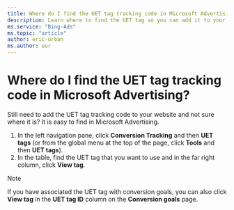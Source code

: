 ```yaml
---
title: Where do I find the UET tag tracking code in Microsoft Advertising?
description: Learn where to find the UET tag so you can add it to your website.
ms.service: "Bing-Ads"
ms.topic: "article"
author: eric-urban
ms.author: eur
---
```


# Where do I find the UET tag tracking code in Microsoft Advertising?

Still need to add the UET tag tracking code to your website and not sure where it is? It is easy to find in Microsoft Advertising.

1. In the left navigation pane, click **Conversion Tracking** and then **UET tags** (or from the global menu at the top of the page, click **Tools** and then **UET tags**).
1. In the table, find the UET tag that you want to use and in the far right column, click **View tag**.

> [!NOTE]
> If you have associated the UET tag with conversion goals, you can also click **View tag** in the **UET tag ID** column on the **Conversion goals** page.


